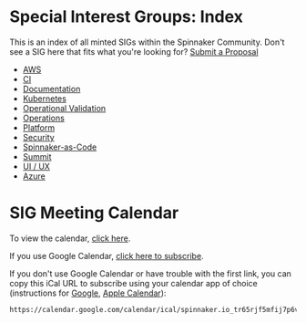 # Special Interest Groups: Index

This is an index of all minted SIGs within the Spinnaker Community.
Don't see a SIG here that fits what you're looking for? [Submit a Proposal](sig-lifecycle.md)

* [AWS](sig-aws/README.md)
* [CI](sig-ci/README.md)
* [Documentation](sig-documentation/README.md)
* [Kubernetes](sig-kubernetes/README.md)
* [Operational Validation](sig-operational-validation/README.md)
* [Operations](sig-ops/README.md)
* [Platform](sig-platform/README.md)
* [Security](sig-security/README.md)
* [Spinnaker-as-Code](sig-spinnaker-as-code/README.md)
* [Summit](sig-summit/README.md)
* [UI / UX](sig-ui-ux/README.md)
* [Azure](sig-azure/README.md)

# SIG Meeting Calendar

To view the calendar, [click here](https://calendar.google.com/calendar/b/3/embed?showPrint=0&showCalendars=0&mode=AGENDA&height=500&wkst=1&bgcolor=%23FFFFFF&src=spinnaker.io_tr65rjf5mfij7p6vucprkhulcc%40group.calendar.google.com&color=%2342104A).

If you use Google Calendar, [click here to subscribe](https://calendar.google.com/calendar/b/3?cid=c3Bpbm5ha2VyLmlvX3RyNjVyamY1bWZpajdwNnZ1Y3Bya2h1bGNjQGdyb3VwLmNhbGVuZGFyLmdvb2dsZS5jb20).

If you don't use Google Calendar or have trouble with the first link, you can copy this iCal URL to subscribe using your calendar app of choice (instructions for [Google](https://support.google.com/calendar/answer/37100), [Apple Calendar](https://support.apple.com/guide/calendar/subscribe-to-calendars-icl1022/mac)):

   ```
   https://calendar.google.com/calendar/ical/spinnaker.io_tr65rjf5mfij7p6vucprkhulcc%40group.calendar.google.com/public/basic.ics
   ```
